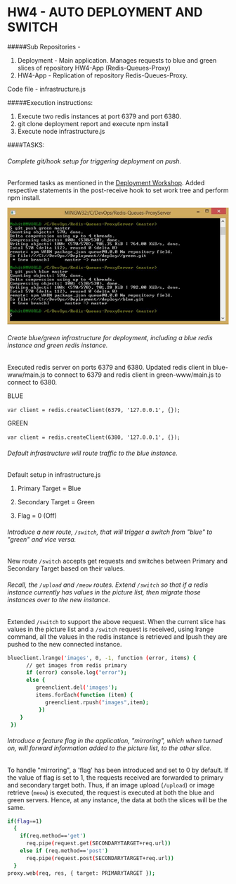 # HW4 - AUTO DEPLOYMENT AND SWITCH

#####Sub Repositories -

1. Deployment - Main application. Manages requests to blue and green slices of repository HW4-App (Redis-Queues-Proxy)
2. HW4-App - Replication of repository Redis-Queues-Proxy. 

Code file - infrastructure.js

#####Execution instructions:

1. Execute two redis instances at port 6379 and port 6380.
2. git clone deployment report and execute npm install
3. Execute node infrastructure.js

####TASKS:

###### Complete git/hook setup for triggering deployment on push.

Performed tasks as mentioned in the [Deployment Workshop]. Added respective statements in the post-receive hook to set work tree and perform npm install.

![image1](/images/bluegreeninfrastructure.JPG)

###### Create blue/green infrastructure for deployment, including a blue redis instance and green redis instance.

Executed redis server on ports 6379 and 6380.
Updated redis client in blue-www/main.js to connect to 6379 and redis client in green-www/main.js to connect to 6380.

BLUE

`var client = redis.createClient(6379, '127.0.0.1', {});`

GREEN

`var client = redis.createClient(6380, '127.0.0.1', {});`


###### Default infrastructure will route traffic to the blue instance.

Default setup in infrastructure.js

1. Primary Target = Blue

2. Secondary Target = Green

3. Flag = 0 (Off)

###### Introduce a new route, `/switch`, that will trigger a switch from "blue" to "green" and vice versa.

New route `/switch` accepts get requests and switches between Primary and Secondary Target based on their values.

###### Recall, the `/upload` and `/meow` routes.  Extend `/switch` so that if a redis instance currently has values in the picture list, then migrate those instances over to the new instance.

Extended `/switch` to support the above request. When the current slice has values in the picture list and a `/switch` request is received, using lrange command, all the values in the redis instance is retrieved and lpush they are pushed to the new connected instance.


```sh
blueclient.lrange('images', 0, -1, function (error, items) { 
      // get images from redis primary 
      if (error) console.log("error");
      else {
         greenclient.del('images');
         items.forEach(function (item) {
            greenclient.rpush("images",item);
          })
    }
 }) 

```

###### Introduce a feature flag in the application, "mirroring", which when turned on, will forward information added to the picture list, to the other slice.

To handle "mirroring", a 'flag' has been introduced and set to 0 by default. If the value of flag is set to 1, the requests received are forwarded to primary and secondary target both. Thus, if an image upload (`/upload`) or image retrieve (`meow`) is executed, the request is executed at both the blue and green servers. Hence, at any instance, the data at both the slices will be the same.

```sh
if(flag==1)
  {
    if(req.method=='get')
      req.pipe(request.get(SECONDARYTARGET+req.url))
    else if (req.method=='post')
      req.pipe(request.post(SECONDARYTARGET+req.url))
  }
proxy.web(req, res, { target: PRIMARYTARGET });
```


[Deployment Workshop]: https://github.com/CSC-DevOps/Deployment
